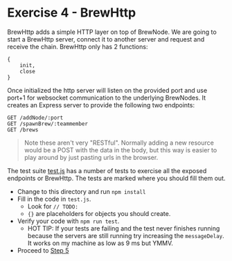 Exercise 4 - BrewHttp
=====================

BrewHttp adds a simple HTTP layer on top of BrewNode.  We are going to start a BrewHttp server, connect it to another server and request and receive the chain. BrewHttp only has 2 functions:
```
{
    init,
    close
}
```
Once initialized the http server will listen on the provided port and use port+1 for websocket communication to the underlying BrewNodes.  It creates an Express server to provide the following two endpoints:
```
GET /addNode/:port
GET /spawnBrew/:teammember
GET /brews
```
> Note these aren't very "RESTful".  Normally adding a new resource would be a POST with the data in the body, but this way is easier to play around by just pasting urls in the browser.

The test suite [test.js](/test.js) has a number of tests to exercise all the exposed endpoints or BrewHttp.  The tests are marked where you should fill them out.

- Change to this directory and run `npm install`
- Fill in the code in `test.js`.
  - Look for `// TODO:`
  - `{}` are placeholders for objects you should create.
- Verify your code with `npm run test`.
  - HOT TIP: If your tests are failing and the test never finishes running because the servers are still running try increasing the `messageDelay`.  It works on my machine as low as 9 ms but YMMV.
- Proceed to [Step 5](../05_proof_of_work)
